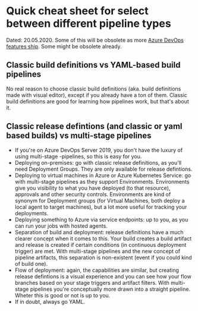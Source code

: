 # Quick cheat sheet for select between different pipeline types

Dated: 20.05.2020. Some of this will be obsolete as more [Azure DevOps features ship](https://docs.microsoft.com/en-us/azure/devops/release-notes/features-timeline). Some might be obsolete already.

## Classic build definitions vs YAML-based build pipelines

No real reason to choose classic build definitions (aka. build definitions made with visual editor), except if you already have a ton of them. Classic build definitions are good for learning how pipelines work, but that's about it.

## Classic release defintions (and classic or yaml based builds) vs multi-stage pipelines

* If you're on Azure DevOps Server 2019, you don't have the luxury of using multi-stage -pipelines, so this is easy for you.
* Deploying on-premises: go with classic release definitions, as you'll need Deployment Groups. They are only available for release defintions.
* Deploying to virtual machines in Azure or Azure Kubernetes Service: go with multi-stage pipelines as they support Environments. Environments give you visibility to what you have deployed (to that resource), approvals and other security controls. Environments are kind of synonym for Deployment groups (for Virtual Machines, both deploy a local agent to target machines), but a lot more useful for tracking your deployments.
* Deploying something to Azure via service endpoints: up to you, as you can run your jobs with hosted agents.
* Separation of build and deployment: release definitions have a much clearer concept when it comes to this. Your build creates a build artifact and release is created if certain conditions (in continuous deployment trigger) are met. With multi-stage pipelines and the new concept of pipeline artifacts, this separation is non-existent (event if you could kind of build one).
* Flow of deployment: again, the capabilities are similar, but creating release defintions is a visual experience and you can see how your flow branches based on your stage triggers and artifact filters. With multi-stage pipelines you're conceptually more drawn into a straight pipeline. Wheter this is good or not is up to you.
* If in doubt, always go YAML.


